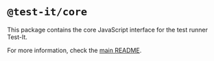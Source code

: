# `@test-it/core`

This package contains the core JavaScript interface for the test runner Test-It.

For more information, check the [main README](https://npm.im/test-it).
